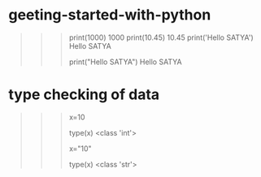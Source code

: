 # geeting-started-with-python
>>> 
>>> 
>>> print(1000)
1000
>>> print(10.45)
10.45
>>> print('Hello SATYA')
Hello SATYA
>>> 
>>> print("Hello SATYA")
Hello SATYA
>>> 
# type checking of data
>>> x=10
>>> 
>>> type(x)
<class 'int'>
>>> 
>>> x="10"
>>> 
>>> type(x)
<class 'str'>
>>> 
